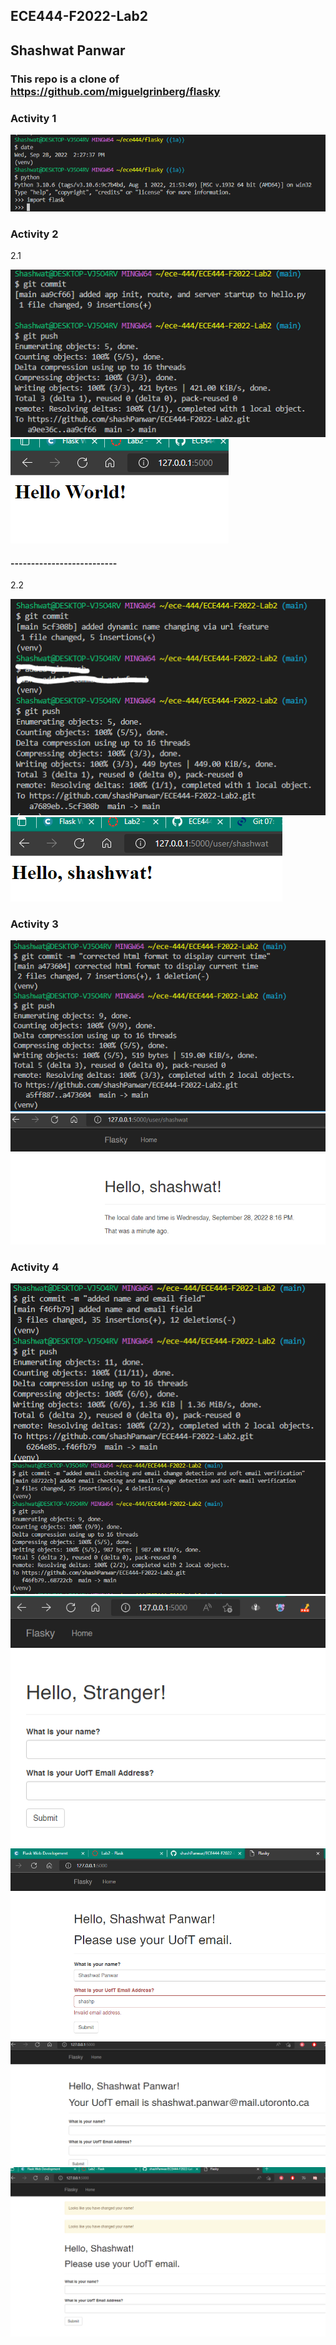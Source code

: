 ## ECE444-F2022-Lab2
## Shashwat Panwar
### This repo is a clone of https://github.com/miguelgrinberg/flasky


### Activity 1

![alt text](https://github.com/shashPanwar/ECE444-F2022-Lab2/blob/main/images/a1.PNG)

### Activity 2
2.1

![alt text](https://github.com/shashPanwar/ECE444-F2022-Lab2/blob/main/images/a2_1.PNG)
![alt text](https://github.com/shashPanwar/ECE444-F2022-Lab2/blob/main/images/2_1.PNG)

#### --------------------------

2.2

![alt text](https://github.com/shashPanwar/ECE444-F2022-Lab2/blob/main/images/a2_2.PNG)
![alt text](https://github.com/shashPanwar/ECE444-F2022-Lab2/blob/main/images/2_2.PNG)

### Activity 3

![alt text](https://github.com/shashPanwar/ECE444-F2022-Lab2/blob/main/images/a3_commit.PNG)
![alt text](https://github.com/shashPanwar/ECE444-F2022-Lab2/blob/main/images/a3.PNG)

### Activity 4
![alt text](https://github.com/shashPanwar/ECE444-F2022-Lab2/blob/main/images/a4_commit.PNG)
![alt text](https://github.com/shashPanwar/ECE444-F2022-Lab2/blob/main/images/a4_commit2.PNG)
![alt text](https://github.com/shashPanwar/ECE444-F2022-Lab2/blob/main/images/a4.PNG)
![alt text](https://github.com/shashPanwar/ECE444-F2022-Lab2/blob/main/images/a4_2.PNG)
![alt text](https://github.com/shashPanwar/ECE444-F2022-Lab2/blob/main/images/a4_3.PNG)
![alt text](https://github.com/shashPanwar/ECE444-F2022-Lab2/blob/main/images/a4_4.PNG)